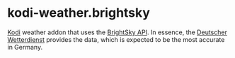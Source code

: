 # kodi-weather.brightsky

[Kodi](https://kodi.tv/) weather addon that uses the 
[BrightSky API](https://brightsky.dev/). In essence, the 
[Deutscher Wetterdienst](https://www.dwd.de/) provides the data, which is expected to be 
the most accurate in Germany.
